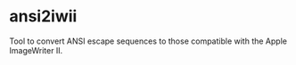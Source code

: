 ansi2iwii
=========

Tool to convert ANSI escape sequences to those compatible with the Apple
ImageWriter II.

